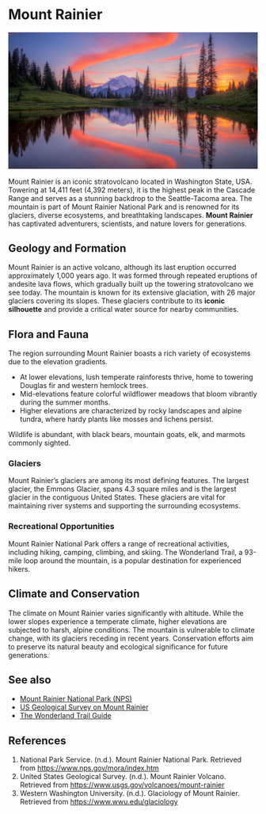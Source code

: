 # Mount Rainier

![Beautiful Mount Rainier](Mt%20Rainier.jpg)

Mount Rainier is an iconic stratovolcano located in Washington State, USA. Towering at 14,411 feet (4,392 meters), it is the highest peak in the Cascade Range and serves as a stunning backdrop to the Seattle-Tacoma area. The mountain is part of Mount Rainier National Park and is renowned for its glaciers, diverse ecosystems, and breathtaking landscapes. **Mount Rainier** has captivated adventurers, scientists, and nature lovers for generations.

## Geology and Formation

Mount Rainier is an active volcano, although its last eruption occurred approximately 1,000 years ago. It was formed through repeated eruptions of andesite lava flows, which gradually built up the towering stratovolcano we see today. The mountain is known for its extensive glaciation, with 26 major glaciers covering its slopes. These glaciers contribute to its **iconic silhouette** and provide a critical water source for nearby communities.

## Flora and Fauna

The region surrounding Mount Rainier boasts a rich variety of ecosystems due to the elevation gradients. 

- At lower elevations, lush temperate rainforests thrive, home to towering Douglas fir and western hemlock trees.
- Mid-elevations feature colorful wildflower meadows that bloom vibrantly during the summer months.
- Higher elevations are characterized by rocky landscapes and alpine tundra, where hardy plants like mosses and lichens persist.

Wildlife is abundant, with black bears, mountain goats, elk, and marmots commonly sighted.

### Glaciers

Mount Rainier’s glaciers are among its most defining features. The largest glacier, the Emmons Glacier, spans 4.3 square miles and is the largest glacier in the contiguous United States. These glaciers are vital for maintaining river systems and supporting the surrounding ecosystems.

### Recreational Opportunities

Mount Rainier National Park offers a range of recreational activities, including hiking, camping, climbing, and skiing. The Wonderland Trail, a 93-mile loop around the mountain, is a popular destination for experienced hikers.

## Climate and Conservation

The climate on Mount Rainier varies significantly with altitude. While the lower slopes experience a temperate climate, higher elevations are subjected to harsh, alpine conditions. The mountain is vulnerable to climate change, with its glaciers receding in recent years. Conservation efforts aim to preserve its natural beauty and ecological significance for future generations.

## See also
- [Mount Rainier National Park (NPS)](https://www.nps.gov/mora/index.htm)
- [US Geological Survey on Mount Rainier](https://www.usgs.gov/volcanoes/mount-rainier)
- [The Wonderland Trail Guide](https://www.wta.org/go-hiking/hikes/wonderland-trail)

## References
1. National Park Service. (n.d.). Mount Rainier National Park. Retrieved from https://www.nps.gov/mora/index.htm
2. United States Geological Survey. (n.d.). Mount Rainier Volcano. Retrieved from https://www.usgs.gov/volcanoes/mount-rainier
3. Western Washington University. (n.d.). Glaciology of Mount Rainier. Retrieved from https://www.wwu.edu/glaciology
